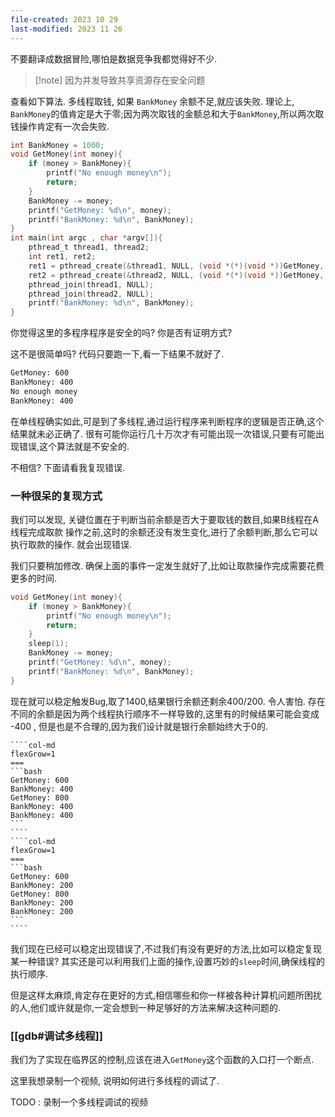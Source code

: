 ```yaml
---
file-created: 2023 10 29
last-modified: 2023 11 26
---
```


不要翻译成数据冒险,哪怕是数据竞争我都觉得好不少. 
>[!note] 因为并发导致共享资源存在安全问题


查看如下算法. 多线程取钱, 如果 `BankMoney` 余额不足,就应该失败. 理论上, `BankMoney`的值肯定是大于零;因为两次取钱的金额总和大于`BankMoney`,所以两次取钱操作肯定有一次会失败.  

```c
int BankMoney = 1000;
void GetMoney(int money){
    if (money > BankMoney){
        printf("No enough money\n");
        return;
    }
    BankMoney -= money;
    printf("GetMoney: %d\n", money);
    printf("BankMoney: %d\n", BankMoney);
}
int main(int argc , char *argv[]){
    pthread_t thread1, thread2;
    int ret1, ret2;
    ret1 = pthread_create(&thread1, NULL, (void *(*)(void *))GetMoney, (void *)600);
    ret2 = pthread_create(&thread2, NULL, (void *(*)(void *))GetMoney, (void *)800);
    pthread_join(thread1, NULL);
    pthread_join(thread2, NULL);
    printf("BankMoney: %d\n", BankMoney);
}
```

你觉得这里的多程序程序是安全的吗?  你是否有证明方式?  

这不是很简单吗? 代码只要跑一下,看一下结果不就好了. 

```bash
GetMoney: 600
BankMoney: 400
No enough money
BankMoney: 400
```

在单线程确实如此,可是到了多线程,通过运行程序来判断程序的逻辑是否正确,这个结果就未必正确了. 很有可能你运行几十万次才有可能出现一次错误,只要有可能出现错误,这个算法就是不安全的. 

不相信? 下面请看我复现错误. 
### 一种很呆的复现方式

我们可以发现, 关键位置在于判断当前余额是否大于要取钱的数目,如果B线程在A线程完成取款 操作之前,这时的余额还没有发生变化,进行了余额判断,那么它可以执行取款的操作. 就会出现错误.  

我们只要稍加修改. 确保上面的事件一定发生就好了,比如让取款操作完成需要花费更多的时间.

```c
void GetMoney(int money){
    if (money > BankMoney){
        printf("No enough money\n");
        return;
    }
    sleep(1);
    BankMoney -= money;
    printf("GetMoney: %d\n", money);
    printf("BankMoney: %d\n", BankMoney);
}
```

现在就可以稳定触发Bug,取了1400,结果银行余额还剩余400/200. 令人害怕. 存在不同的余额是因为两个线程执行顺序不一样导致的,这里有的时候结果可能会变成 -400 , 但是也是不合理的,因为我们设计就是银行余额始终大于0的. 
`````col
````col-md
flexGrow=1
===
```bash
GetMoney: 600
BankMoney: 400
GetMoney: 800
BankMoney: 400
BankMoney: 400
```
````
````col-md
flexGrow=1
===
```bash
GetMoney: 600
BankMoney: 200
GetMoney: 800
BankMoney: 200
BankMoney: 200
```
````
`````

我们现在已经可以稳定出现错误了,不过我们有没有更好的方法,比如可以稳定复现某一种错误? 其实还是可以利用我们上面的操作,设置巧妙的`sleep`时间,确保线程的执行顺序. 

但是这样太麻烦,肯定存在更好的方式,相信哪些和你一样被各种计算机问题所困扰的人,他们或许就是你,一定会想到一种足够好的方法来解决这种问题的. 

### [[gdb#调试多线程]]

我们为了实现在临界区的控制,应该在进入`GetMoney`这个函数的入口打一个断点. 

这里我想录制一个视频, 说明如何进行多线程的调试了. 

TODO : 录制一个多线程调试的视频
